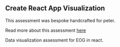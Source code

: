 ## Create React App Visualization

This assessment was bespoke handcrafted for peter.

Read more about this assessment [here](https://react.eogresources.com)

Data visualization assessment for EOG in react.

